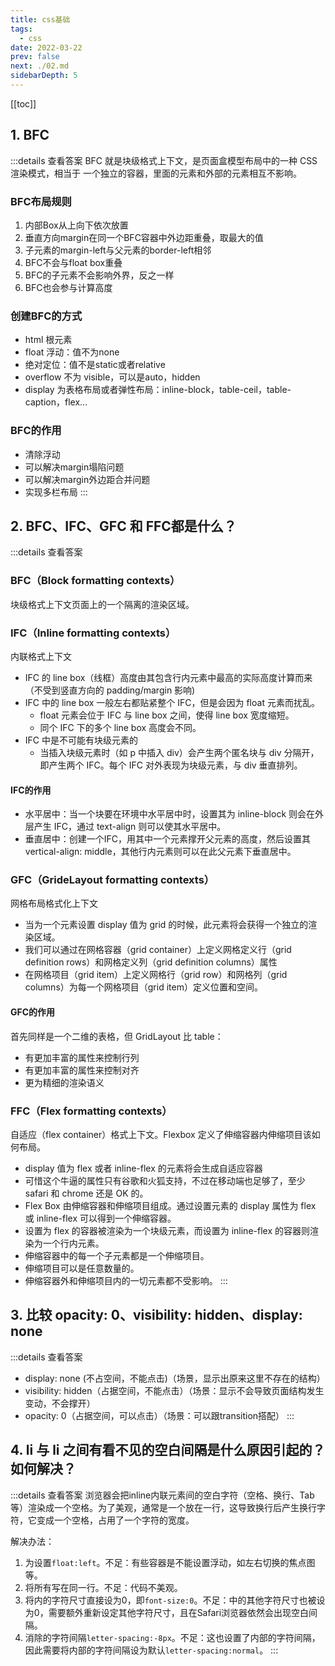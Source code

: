 ```yaml
---
title: css基础
tags: 
  - css
date: 2022-03-22
prev: false
next: ./02.md
sidebarDepth: 5
---
```

[[toc]]
## 1. BFC

:::details 查看答案
BFC 就是块级格式上下文，是页面盒模型布局中的一种 CSS 渲染模式，相当于 一个独立的容器，里面的元素和外部的元素相互不影响。

### BFC布局规则
1. 内部Box从上向下依次放置
2. 垂直方向margin在同一个BFC容器中外边距重叠，取最大的值
3. 子元素的margin-left与父元素的border-left相邻
4. BFC不会与float box重叠
5. BFC的子元素不会影响外界，反之一样
6. BFC也会参与计算高度
### 创建BFC的方式
- html 根元素 
- float 浮动：值不为none 
- 绝对定位：值不是static或者relative
- overflow 不为 visible，可以是auto，hidden 
- display 为表格布局或者弹性布局：inline-block，table-ceil，table-caption，flex...
### BFC的作用
- 清除浮动
- 可以解决margin塌陷问题
- 可以解决margin外边距合并问题
- 实现多栏布局
:::

## 2. BFC、IFC、GFC 和 FFC都是什么？

:::details 查看答案
### BFC（Block formatting contexts）
块级格式上下文页面上的一个隔离的渲染区域。
### IFC（Inline formatting contexts）
内联格式上下文
- IFC 的 line box（线框）高度由其包含行内元素中最高的实际高度计算而来（不受到竖直方向的 padding/margin 影响)
- IFC 中的 line box 一般左右都贴紧整个 IFC，但是会因为 float 元素而扰乱。
    + float 元素会位于 IFC 与 line box 之间，使得 line box 宽度缩短。
    + 同个 IFC 下的多个 line box 高度会不同。
- IFC 中是不可能有块级元素的
    + 当插入块级元素时（如 p 中插入 div）会产生两个匿名块与 div 分隔开，即产生两个 IFC。每个 IFC 对外表现为块级元素，与 div 垂直排列。

#### IFC的作用
- 水平居中：当一个块要在环境中水平居中时，设置其为 inline-block 则会在外层产生 IFC，通过 text-align 则可以使其水平居中。
- 垂直居中：创建一个IFC，用其中一个元素撑开父元素的高度，然后设置其 vertical-align: middle，其他行内元素则可以在此父元素下垂直居中。

### GFC（GrideLayout formatting contexts）
网格布局格式化上下文

- 当为一个元素设置 display 值为 grid 的时候，此元素将会获得一个独立的渲染区域。
- 我们可以通过在网格容器（grid container）上定义网格定义行（grid definition rows）和网格定义列（grid definition columns）属性
- 在网格项目（grid item）上定义网格行（grid row）和网格列（grid columns）为每一个网格项目（grid item）定义位置和空间。

#### GFC的作用
首先同样是一个二维的表格，但 GridLayout 比 table：
- 有更加丰富的属性来控制行列
- 有更加丰富的属性来控制对齐
- 更为精细的渲染语义

### FFC（Flex formatting contexts）
自适应（flex container）格式上下文。Flexbox 定义了伸缩容器内伸缩项目该如何布局。

- display 值为 flex 或者 inline-flex 的元素将会生成自适应容器
- 可惜这个牛逼的属性只有谷歌和火狐支持，不过在移动端也足够了，至少 safari 和 chrome 还是 OK 的。
- Flex Box 由伸缩容器和伸缩项目组成。通过设置元素的 display 属性为 flex 或 inline-flex 可以得到一个伸缩容器。
- 设置为 flex 的容器被渲染为一个块级元素，而设置为 inline-flex 的容器则渲染为一个行内元素。
- 伸缩容器中的每一个子元素都是一个伸缩项目。
- 伸缩项目可以是任意数量的。
- 伸缩容器外和伸缩项目内的一切元素都不受影响。
:::

## 3. 比较 opacity: 0、visibility: hidden、display: none

:::details 查看答案
- display: none (不占空间，不能点击)（场景，显示出原来这里不存在的结构）
- visibility: hidden（占据空间，不能点击）（场景：显示不会导致页面结构发生变动，不会撑开）
- opacity: 0（占据空间，可以点击）（场景：可以跟transition搭配）
:::


## 4. li 与 li 之间有看不见的空白间隔是什么原因引起的？如何解决？

:::details 查看答案
浏览器会把inline内联元素间的空白字符（空格、换行、Tab等）渲染成一个空格。为了美观，通常是一个放在一行，这导致换行后产生换行字符，它变成一个空格，占用了一个字符的宽度。

解决办法：
1. 为设置`float:left`。不足：有些容器是不能设置浮动，如左右切换的焦点图等。
2. 将所有写在同一行。不足：代码不美观。
3. 将内的字符尺寸直接设为0，即`font-size:0`。不足：中的其他字符尺寸也被设为0，需要额外重新设定其他字符尺寸，且在Safari浏览器依然会出现空白间隔。
4. 消除的字符间隔`letter-spacing:-8px`。不足：这也设置了内部的字符间隔，因此需要将内部的字符间隔设为默认`letter-spacing:normal`。
:::